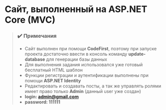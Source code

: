 # Сайт, выполненный на ASP.NET Core (MVC)
> ### :heavy_check_mark: Примечания
> - Сайт выполнен при помощи **CodeFirst**, поэтому при запуске проекта достаточно ввести в консоль команду **update-database** для генерации базы данных
> - Для выполнения задания использовался уже готовый бесплатный HTML шаблон
> - Функции регистрации и аутентификации выполнены при помощи **ASP.NET Identity**
> - Редактировать и создавать посты, а так же управлять ролями имеет право только **Admin** (данный user уже создан)
> - **login: admin@gmail.com**
> - **password: 111111**
